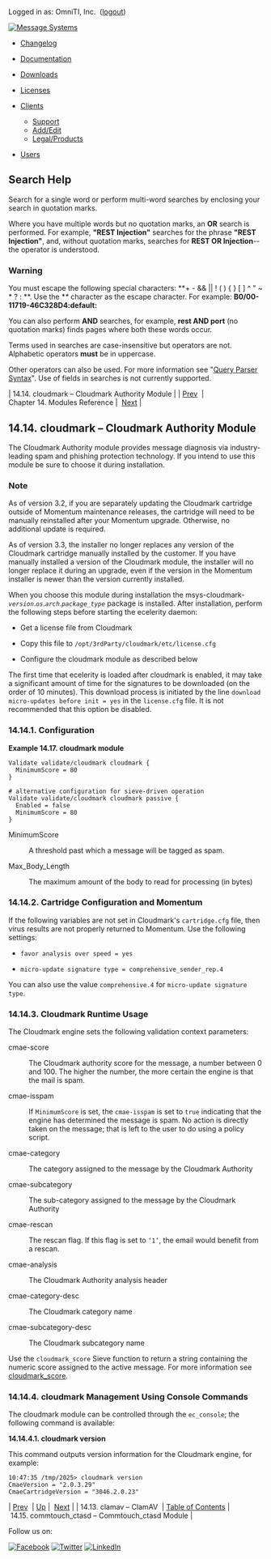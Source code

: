 Logged in as: OmniTI, Inc.  ([logout](https://support.messagesystems.com/logout.php))

[![Message Systems](https://support.messagesystems.com/images/ms-white205.png)](https://support.messagesystems.com/start.php) 

*   [Changelog](https://support.messagesystems.com/start.php?show=changelog)
*   [Documentation](https://support.messagesystems.com/docs/)
*   [Downloads](https://support.messagesystems.com/start.php)

*   [Licenses](https://support.messagesystems.com/license_summary.php)
*   <a href="">Clients</a>
    *   [Support](https://support.messagesystems.com/cs.php)
    *   [Add/Edit](https://support.messagesystems.com/edit_client.php)
    *   [Legal/Products](https://support.messagesystems.com/edit_products.php)
*   [Users](https://support.messagesystems.com/edit_customer.php)

## Search Help

Search for a single word or perform multi-word searches by enclosing your search in quotation marks.

Where you have multiple words but no quotation marks, an **OR** search is performed. For example, **"REST Injection"** searches for the phrase **"REST Injection"**, and, without quotation marks, searches for **REST OR Injection**--the operator is understood.

### Warning

You must escape the following special characters: **+ - && || ! ( ) { } [ ] ^ " ~ * ? : \**. Use the **\** character as the escape character. For example: **B0/00-11719-46C328D4\:default\:**

You can also perform **AND** searches, for example, **rest AND port** (no quotation marks) finds pages where both these words occur.

Terms used in searches are case-insensitive but operators are not. Alphabetic operators **must** be in uppercase.

Other operators can also be used. For more information see "[Query Parser Syntax](https://lucene.apache.org/core/old_versioned_docs/versions/3_0_0/queryparsersyntax.html)". Use of fields in searches is not currently supported.

| 14.14. cloudmark – Cloudmark Authority Module |
| [Prev](modules.clamav.php)  | Chapter 14. Modules Reference |  [Next](modules.commtouch.php) |

## 14.14. cloudmark – Cloudmark Authority Module

<a class="indexterm" name="idp10969840"></a>

The Cloudmark Authority module provides message diagnosis via industry-leading spam and phishing protection technology. If you intend to use this module be sure to choose it during installation.

### Note

As of version 3.2, if you are separately updating the Cloudmark cartridge outside of Momentum maintenance releases, the cartridge will need to be manually reinstalled after your Momentum upgrade. Otherwise, no additional update is required.

As of version 3.3, the installer no longer replaces any version of the Cloudmark cartridge manually installed by the customer. If you have manually installed a version of the Cloudmark module, the installer will no longer replace it during an upgrade, even if the version in the Momentum installer is newer than the version currently installed.

When you choose this module during installation the msys-cloudmark-*`version`*.*`os`*.*`arch`*.*`package_type`* package is installed. After installation, perform the following steps before starting the ecelerity daemon:

*   Get a license file from Cloudmark

*   Copy this file to `/opt/3rdParty/cloudmark/etc/license.cfg`

*   Configure the cloudmark module as described below

The first time that ecelerity is loaded after cloudmark is enabled, it may take a significant amount of time for the signatures to be downloaded (on the order of 10 minutes). This download process is initiated by the line `download micro-updates before init = yes` in the `license.cfg` file. It is not recommended that this option be disabled.

### 14.14.1. Configuration

<a name="example.cloudmark"></a>

**Example 14.17. cloudmark module**

```
Validate validate/cloudmark cloudmark {
  MinimumScore = 80
}

# alternative configuration for sieve-driven operation
Validate validate/cloudmark cloudmark passive {
  Enabled = false
  MinimumScore = 80
}
```

<dl class="variablelist">

<dt>MinimumScore</dt>

<dd>

A threshold past which a message will be tagged as spam.

</dd>

<dt>Max_Body_Length</dt>

<dd>

The maximum amount of the body to read for processing (in bytes)

</dd>

</dl>

### 14.14.2. Cartridge Configuration and Momentum

If the following variables are not set in Cloudmark's `cartridge.cfg` file, then virus results are not properly returned to Momentum. Use the following settings:

*   `favor analysis over speed = yes`

*   `micro-update signature type = comprehensive_sender_rep.4`

You can also use the value `comprehensive.4` for `micro-update signature type`.

### 14.14.3. Cloudmark Runtime Usage

The Cloudmark engine sets the following validation context parameters:

<dl class="variablelist">

<dt>cmae-score</dt>

<dd>

The Cloudmark authority score for the message, a number between 0 and 100\. The higher the number, the more certain the engine is that the mail is spam.

</dd>

<dt>cmae-isspam</dt>

<dd>

If `MinimumScore` is set, the `cmae-isspam` is set to `true` indicating that the engine has determined the message is spam. No action is directly taken on the message; that is left to the user to do using a policy script.

</dd>

<dt>cmae-category</dt>

<dd>

The category assigned to the message by the Cloudmark Authority

</dd>

<dt>cmae-subcategory</dt>

<dd>

The sub-category assigned to the message by the Cloudmark Authority

</dd>

<dt>cmae-rescan</dt>

<dd>

The rescan flag. If this flag is set to `‘1’`, the email would benefit from a rescan.

</dd>

<dt>cmae-analysis</dt>

<dd>

The Cloudmark Authority analysis header

</dd>

<dt>cmae-category-desc</dt>

<dd>

The Cloudmark category name

</dd>

<dt>cmae-subcategory-desc</dt>

<dd>

The Cloudmark subcategory name

</dd>

</dl>

Use the `cloudmark_score` Sieve function to return a string containing the numeric score assigned to the active message. For more information see [cloudmark_score](sieve.ref.cloudmark_score.php "cloudmark_score").

### 14.14.4. cloudmark Management Using Console Commands

The cloudmark module can be controlled through the `ec_console`; the following command is available:

**14.14.4.1. cloudmark version**

This command outputs version information for the Cloudmark engine, for example:

```
10:47:35 /tmp/2025> cloudmark version
CmaeVersion = "2.0.3.29"
CmaeCartridgeVersion = "3046.2.0.23"
```

| [Prev](modules.clamav.php)  | [Up](modules.php) |  [Next](modules.commtouch.php) |
| 14.13. clamav – ClamAV  | [Table of Contents](index.php) |  14.15. commtouch_ctasd – Commtouch_ctasd Module |

Follow us on:

[![Facebook](https://support.messagesystems.com/images/icon-facebook.png)](http://www.facebook.com/messagesystems) [![Twitter](https://support.messagesystems.com/images/icon-twitter.png)](http://twitter.com/#!/MessageSystems) [![LinkedIn](https://support.messagesystems.com/images/icon-linkedin.png)](http://www.linkedin.com/company/message-systems)